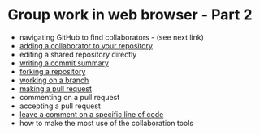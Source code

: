 # Group work in web browser - Part 2

* navigating GitHub to find collaborators - (see next link)
* [adding a collaborator to your repository](https://help.github.com/articles/inviting-collaborators-to-a-personal-repository/)
* editing a shared repository directly
* [writing a commit summary](https://www.google.com/search?q=github+writing+good+commit+summaries&rlz=1C5CHFA_enUS690US690&oq=github+writing+good+commit+summaries&aqs=chrome..69i57j69i64.5480j0j4&sourceid=chrome&ie=UTF-8)
* [forking a repository](https://help.github.com/articles/fork-a-repo/)
* [working on a branch](https://guides.github.com/introduction/flow/)
* [making a pull request](https://help.github.com/articles/creating-a-pull-request/)
* commenting on a pull request
* accepting a pull request
* [leave a comment on a specific line of code](https://github.com/gitlabhq/gitlabhq/issues/3152)
* how to make the most use of the collaboration tools

